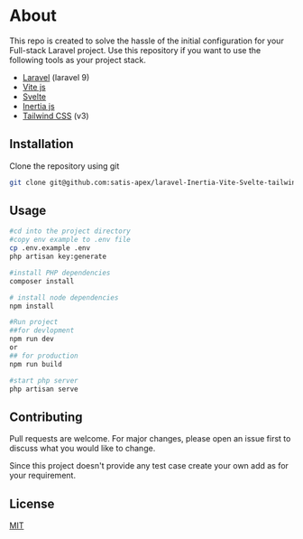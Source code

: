 # About

This repo is created to solve the hassle of the initial configuration for your Full-stack Laravel project. Use this repository if you want to use the following tools as your project stack.

-   [Laravel](https://laravel.com) (laravel 9)
-   [Vite js](https://vitejs.dev)
-   [Svelte](https://svelte.dev)
-   [Inertia js](https://inertiajs.com)
-   [Tailwind CSS](https://tailwindcss.com) (v3)

## Installation

Clone the repository using git

```bash
git clone git@github.com:satis-apex/laravel-Inertia-Vite-Svelte-tailwind.git

```

## Usage

```bash
#cd into the project directory
#copy env example to .env file
cp .env.example .env
php artisan key:generate

#install PHP dependencies
composer install

# install node dependencies
npm install

#Run project
##for devlopment
npm run dev
or
## for production
npm run build

#start php server
php artisan serve
```

## Contributing

Pull requests are welcome. For major changes, please open an issue first to discuss what you would like to change.

Since this project doesn't provide any test case create your own add as for your requirement.

## License

[MIT](https://choosealicense.com/licenses/mit/)
